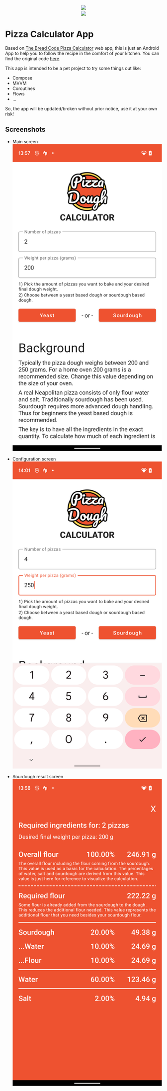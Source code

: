 <p align="center">
  <img src="http://pizza-calculator.the-bread-code.io/static/media/logo.88fe7e92.svg">
  <br>
  <img src="http://pizza-calculator.the-bread-code.io/static/media/calculator.9065bca0.svg">
</p>

# Pizza Calculator App

Based on [The Bread Code Pizza Calculator](http://pizza-calculator.the-bread-code.io/) web app, this is just an Android App to help you to follow the recipe in the comfort of your kitchen.
You can find the original code [here](https://github.com/hendricius/pizza-dough).

This app is intended to be a pet project to try some things out like:

- Compose
- MVVM
- Coroutines
- Flows
- ...

So, the app will be updated/broken without prior notice, use it at your own risk!

## Screenshots

- Main screen
  ![image](documentation/assets/main_screen.png)
  
- Configuration screen
  ![image](documentation/assets/configuration_screen.png)

- Sourdough result screen
  ![image](documentation/assets/sourdough_result.png)
